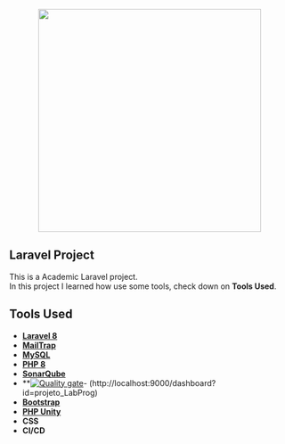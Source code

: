 <p align="center"><a href="https://laravel.com" target="_blank"><img src="https://raw.githubusercontent.com/laravel/art/master/logo-lockup/5%20SVG/2%20CMYK/1%20Full%20Color/laravel-logolockup-cmyk-red.svg" width="400"></a></p>

## Laravel Project

This is a Academic Laravel project.<br>
In this project I learned how use some tools, check down on <b>Tools Used</b>.

## Tools Used

- **[Laravel 8](https://laravel.com)**
- **[MailTrap](https://mailtrap.io)**
- **[MySQL](https://www.mysql.com)**
- **[PHP 8](https://www.php.net/)**
- **[SonarQube](https://www.sonarqube.org/)**
- **[![Quality gate](http://localhost:9000/api/project_badges/quality_gate?project=projeto_LabProg)](http://localhost:9000/dashboard?id=projeto_LabProg)- (http://localhost:9000/dashboard?id=projeto_LabProg)
- **[Bootstrap](https://getbootstrap.com/)**
- **[PHP Unity](https://www.phpunity.com)**
- **CSS**
- **CI/CD**
